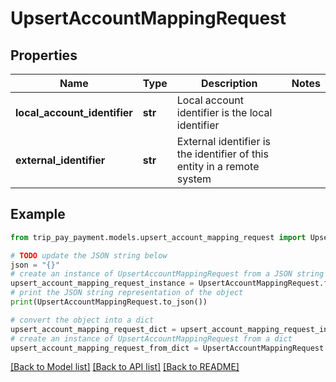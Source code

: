 # UpsertAccountMappingRequest


## Properties

Name | Type | Description | Notes
------------ | ------------- | ------------- | -------------
**local_account_identifier** | **str** | Local account identifier is the local identifier | 
**external_identifier** | **str** | External identifier is the identifier of this entity in a remote system | 

## Example

```python
from trip_pay_payment.models.upsert_account_mapping_request import UpsertAccountMappingRequest

# TODO update the JSON string below
json = "{}"
# create an instance of UpsertAccountMappingRequest from a JSON string
upsert_account_mapping_request_instance = UpsertAccountMappingRequest.from_json(json)
# print the JSON string representation of the object
print(UpsertAccountMappingRequest.to_json())

# convert the object into a dict
upsert_account_mapping_request_dict = upsert_account_mapping_request_instance.to_dict()
# create an instance of UpsertAccountMappingRequest from a dict
upsert_account_mapping_request_from_dict = UpsertAccountMappingRequest.from_dict(upsert_account_mapping_request_dict)
```
[[Back to Model list]](../README.md#documentation-for-models) [[Back to API list]](../README.md#documentation-for-api-endpoints) [[Back to README]](../README.md)



